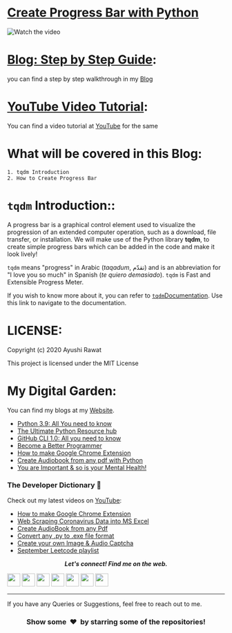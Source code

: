 # [Create Progress Bar with Python]()

![Watch the video](https://github.com/ayushi7rawat/Youtube-Projects/blob/master/create%20progress%20bar/cover.png)

[Blog: Step by Step Guide]():
==========================
you can find a step by step walkthrough in my [Blog]()

[YouTube Video Tutorial]():
==========================
You can find a video tutorial at [YouTube]() for the same

What will be covered in this Blog:
==========================
```
1. tqdm Introduction
2. How to Create Progress Bar
```

`tqdm` Introduction::
==========================
A progress bar is a graphical control element used to visualize the progression of an extended computer operation, such as a download, file transfer, or installation. We will make use of the Python library **tqdm**, to create simple progress bars which can be added in the code and make it look lively!

`tqdm` means "progress" in Arabic (*taqadum*, تقدّم) and is an abbreviation for "I love you so much" in Spanish (*te quiero demasiado*).  `tqdm` is Fast and Extensible Progress Meter.

If you wish to know more about it, you can refer to [`tqdm`Documentation](https://pypi.org/project/speedtest-cli/). Use this link to navigate to the documentation. 

LICENSE:
==========================
Copyright (c) 2020 Ayushi Rawat

This project is licensed under the MIT License

My Digital Garden:
==========================
You can find my blogs at my [Website](https://ayushirawat.com).
- [Python 3.9: All You need to know](https://ayushirawat.com/python-39-all-you-need-to-know)
- [The Ultimate Python Resource hub](https://ayushirawat.com/the-ultimate-python-resource-hub)
- [GitHub CLI 1.0: All you need to know](https://ayushirawat.com/github-cli-10-all-you-need-to-know)
- [Become a Better Programmer](https://ayushirawat.com/become-a-better-programmer)
- [How to make Google Chrome Extension](https://ayushirawat.com/how-to-make-your-own-google-chrome-extension-1)
- [Create Audiobook from any pdf with Python](https://ayushirawat.com/create-your-own-audiobook-from-any-pdf-with-python)
- [You are Important & so is your Mental Health!](https://ayushirawat.com/you-are-important-and-so-is-your-mental-health)

### The Developer Dictionary 🌱
Check out my latest videos on [YouTube](https://www.youtube.com/ayushirawat):
- [How to make Google Chrome Extension](https://www.youtube.com/watch?v=ZWbPtPHR4hY)
- [Web Scraping Coronavirus Data into MS Excel](https://www.youtube.com/watch?v=CTRYYz1u7Y8)
- [Create AudioBook from any Pdf](https://www.youtube.com/watch?v=ZWjXbe9DOVA)
- [Convert any .py to .exe file format](https://www.youtube.com/watch?v=R8V9ZeeYFtY)
- [Create your own Image & Audio Captcha](https://www.youtube.com/watch?v=fAFIY_3OaO4&t=2s)
- [September Leetcode playlist](https://www.youtube.com/playlist?list=PLjaO05BrsbIP4_rYhYjB95q-IpxoIXmlm)


 <p align="center">
  <b><i>Let's connect! Find me on the web.</i></b>

[<img height="30" src="https://img.shields.io/badge/twitter-%231DA1F2.svg?&style=for-the-badge&logo=twitter&logoColor=white" />][twitter]
[<img height="30" src = "https://img.shields.io/badge/Youtube-%23E4405F.svg?&style=for-the-badge&logo=Youtube&logoColor=white">][Youtube] 
[<img height="30" src="https://img.shields.io/badge/Hashnode-%230077B5.svg?&style=for-the-badge&logo=Hashnode&logoColor=white" />][Hashnode]
[<img height="30" src = "https://img.shields.io/badge/gmail-c14438?&style=for-the-badge&logo=gmail&logoColor=white">][gmail] 
[<img height="30" src="https://img.shields.io/badge/linkedin-blue.svg?&style=for-the-badge&logo=linkedin&logoColor=white" />][LinkedIn]
[<img height="30" src="https://img.shields.io/badge/-Medium-000000.svg?&style=for-the-badge&logo=Medium&logoColor=white" />][Medium]
[<img height="30" src = "https://img.shields.io/badge/Facebook-036be4.svg?&style=for-the-badge&logo=facebook&logoColor=white">][Facebook]
<br />
<hr />

[twitter]: https://twitter.com/ayushi7rawat
[youtube]: https://youtube.com/ayushirawat
[Hashnode]: https://ayushirawat.com
[gmail]: https://gmail.com
[linkedin]: https://www.linkedin.com/in/ayushi7rawat/
[Medium]: https://medium.com/@ayushi7rawat
[Facebook]: https://www.facebook.com/ayushi7rawat

  
If you have any Queries or Suggestions, feel free to reach out to me.

<h3 align="center">Show some &nbsp;❤️&nbsp; by starring some of the repositories!</h3>
